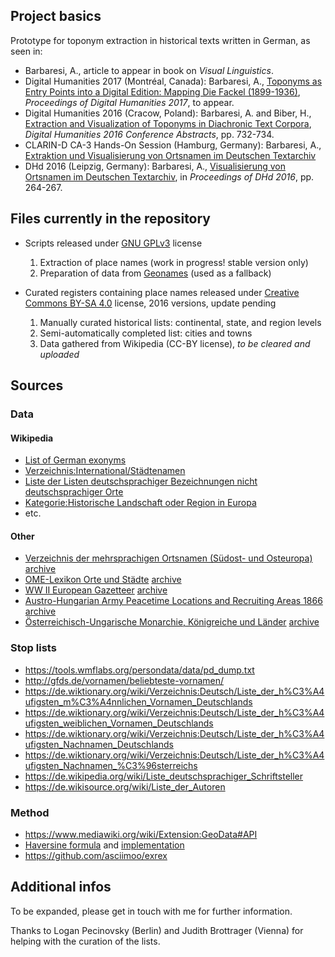 ## Project basics

Prototype for toponym extraction in historical texts written in German, as seen in:

* Barbaresi, A., article to appear in book on *Visual Linguistics*.
* Digital Humanities 2017 (Montréal, Canada): Barbaresi, A., [Toponyms as Entry Points into a Digital Edition: Mapping Die Fackel (1899-1936)](https://www.conftool.pro/dh2017/index.php?page=browseSessions&form_session=344&presentations=show), *Proceedings of Digital Humanities 2017*, to appear.
* Digital Humanities 2016 (Cracow, Poland): Barbaresi, A. and Biber, H., [Extraction and Visualization of Toponyms in Diachronic Text Corpora](https://hal.archives-ouvertes.fr/hal-01348696/document), *Digital Humanities 2016  Conference Abstracts*, pp. 732-734.
* CLARIN-D CA-3 Hands-On Session (Hamburg, Germany): Barbaresi, A., [Extraktion und Visualisierung von Ortsnamen im Deutschen Textarchiv](https://www.clarin-d.net/de/aktuelles/forum-ca3-2016/hands-on-poster-demos)
* DHd 2016 (Leipzig, Germany): Barbaresi, A., [Visualisierung von Ortsnamen im Deutschen Textarchiv](https://halshs.archives-ouvertes.fr/halshs-01287931/document), in *Proceedings of DHd 2016*, pp. 264-267.



## Files currently in the repository

* Scripts released under [GNU GPLv3](https://www.gnu.org/licenses/gpl.html) license
   1. Extraction of place names (work in progress! stable version only)
   2. Preparation of data from [Geonames](http://www.geonames.org/) (used as a fallback)

* Curated registers containing place names released under [Creative Commons BY-SA 4.0](https://creativecommons.org/licenses/by-sa/4.0/) license, 2016 versions, update pending
   1. Manually curated historical lists: continental, state, and region levels
   2. Semi-automatically completed list: cities and towns
   3. Data gathered from Wikipedia (CC-BY license), *to be cleared and uploaded*


## Sources

### Data

#### Wikipedia

* [List of German exonyms](https://en.wikipedia.org/wiki/List_of_German_exonyms)
* [Verzeichnis:International/Städtenamen](https://de.wiktionary.org/wiki/Verzeichnis:International/St%C3%A4dtenamen)
* [Liste der Listen deutschsprachiger Bezeichnungen nicht deutschsprachiger Orte](https://de.wikipedia.org/wiki/Liste_der_Listen_deutschsprachiger_Bezeichnungen_nicht_deutschsprachiger_Orte)
* [Kategorie:Historische Landschaft oder Region in Europa](https://de.wikipedia.org/wiki/Kategorie:Historische_Landschaft_oder_Region_in_Europa)
* etc.

#### Other

* [Verzeichnis der mehrsprachigen Ortsnamen (Südost- und Osteuropa)](http://www.sulinet.hu/oroksegtar/data/magyarorszagi_nemzetisegek/nemetek/die_donauschwaben/pages/019_Anhang_I.htm) [archive](http://web.archive.org/web/20160602013439/http://www.sulinet.hu/oroksegtar/data/magyarorszagi_nemzetisegek/nemetek/die_donauschwaben/pages/019_Anhang_I.htm)
* [OME-Lexikon Orte und Städte](http://ome-lexikon.uni-oldenburg.de/orte/) [archive](http://web.archive.org/web/20151104075126/http://ome-lexikon.uni-oldenburg.de/orte/)
* [WW II European Gazetteer](http://ww2db.com/other.php?other_id=31) [archive](http://web.archive.org/web/20160303203323/http://ww2db.com/other.php?other_id=31)
* [Austro-Hungarian Army Peacetime Locations and Recruiting Areas 1866](http://www.austro-hungarian-army.co.uk/loc1866.htm) [archive](http://web.archive.org/web/20150516025238/http://www.austro-hungarian-army.co.uk/loc1866.htm)
* [Österreichisch-Ungarische Monarchie, Königreiche und Länder](http://agso.uni-graz.at/marienthal/gramatneusiedl/07_oesterreich_ungarn.htm) [archive](http://web.archive.org/web/20160403164137/http://agso.uni-graz.at/marienthal/gramatneusiedl/07_oesterreich_ungarn.htm)


### Stop lists

* https://tools.wmflabs.org/persondata/data/pd_dump.txt
* http://gfds.de/vornamen/beliebteste-vornamen/
* https://de.wiktionary.org/wiki/Verzeichnis:Deutsch/Liste_der_h%C3%A4ufigsten_m%C3%A4nnlichen_Vornamen_Deutschlands
* https://de.wiktionary.org/wiki/Verzeichnis:Deutsch/Liste_der_h%C3%A4ufigsten_weiblichen_Vornamen_Deutschlands
* https://de.wiktionary.org/wiki/Verzeichnis:Deutsch/Liste_der_h%C3%A4ufigsten_Nachnamen_Deutschlands
* https://de.wiktionary.org/wiki/Verzeichnis:Deutsch/Liste_der_h%C3%A4ufigsten_Nachnamen_%C3%96sterreichs
* https://de.wikipedia.org/wiki/Liste_deutschsprachiger_Schriftsteller
* https://de.wikisource.org/wiki/Liste_der_Autoren



### Method

* https://www.mediawiki.org/wiki/Extension:GeoData#API
* [Haversine formula](https://en.wikipedia.org/wiki/Haversine_formula) and [implementation](http://stackoverflow.com/questions/4913349/haversine-formula-in-python-bearing-and-distance-between-two-gps-points#4913653)
* https://github.com/asciimoo/exrex



## Additional infos

To be expanded, please get in touch with me for further information.

Thanks to Logan Pecinovsky (Berlin) and Judith Brottrager (Vienna) for helping with the curation of the lists. 
